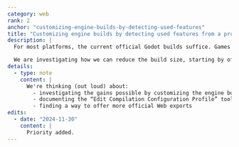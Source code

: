 ```yaml
---
category: web
rank: 2
anchor: "customizing-engine-builds-by-detecting-used-features"
title: "Customizing engine builds by detecting used features from a project"
description: |
  For most platforms, the current official Godot builds suffice. Games may not use every feature the build has under the hood, but storage is usually not an issue. But Web platform games require the developer to optimize the load size (as bandwidth can be limited) and the load speed (Internet speed can vary).

  We are investigating how we can reduce the build size, starting by offering an easy way to the users to customize their builds.
details:
  - type: note
    content: |
      We're thinking (out loud) about:
        - investigating the gains possible by customizing the engine builds
        - documenting the “Edit Compilation Configuration Profile” tool offered in the Editor
        - finding a way to offer more official Web exports
edits:
  - date: "2024-11-30"
    content: |
      Priority added.
---
```

